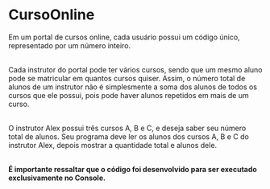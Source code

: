 # CursoOnline
Em um portal de cursos online, cada usuário possui um código único, representado por
um número inteiro.<br></br>

Cada instrutor do portal pode ter vários cursos, sendo que um mesmo aluno pode se
matricular em quantos cursos quiser. Assim, o número total de alunos de um instrutor não
é simplesmente a soma dos alunos de todos os cursos que ele possui, pois pode haver
alunos repetidos em mais de um curso.<br></br>

O instrutor Alex possui três cursos A, B e C, e deseja saber seu número total de alunos.
Seu programa deve ler os alunos dos cursos A, B e C do instrutor Alex, depois mostrar a
quantidade total e alunos dele.<br></br>

<b>É importante ressaltar que o código foi desenvolvido para ser executado exclusivamente no Console.</b>
